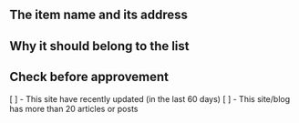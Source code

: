 ## The item name and its address

## Why it should belong to the list

## Check before approvement
[ ] - This site have recently updated (in the last 60 days)
[ ] - This site/blog has more than 20 articles or posts
